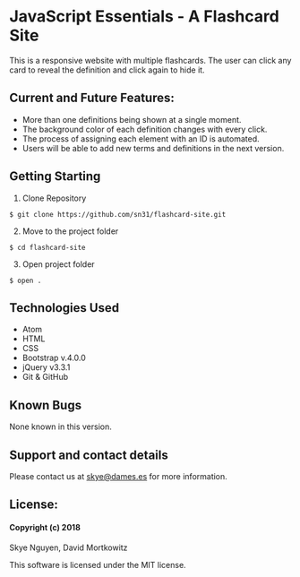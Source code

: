 # JavaScript Essentials - A Flashcard Site
This is a responsive website with multiple flashcards. The user can click any card to reveal the definition and click again to hide it.

## Current and Future Features:
- More than one definitions being shown at a single moment.
- The background color of each definition changes with every click.
- The process of assigning each element with an ID is automated.
- Users will be able to add new terms and definitions in the next version.


## Getting Starting
1. Clone Repository

```
$ git clone https://github.com/sn31/flashcard-site.git
```

2. Move to the project folder
 ```
 $ cd flashcard-site
 ```

3. Open project folder
 ```
 $ open . 
 ```


## Technologies Used

* Atom
* HTML
* CSS
* Bootstrap v.4.0.0
* jQuery v3.3.1
* Git & GitHub

## Known Bugs

None known in this version.

## Support and contact details

Please contact us at skye@dames.es for more information.

## License:

#### Copyright (c) 2018 

Skye Nguyen, David Mortkowitz

This software is licensed under the MIT license.
